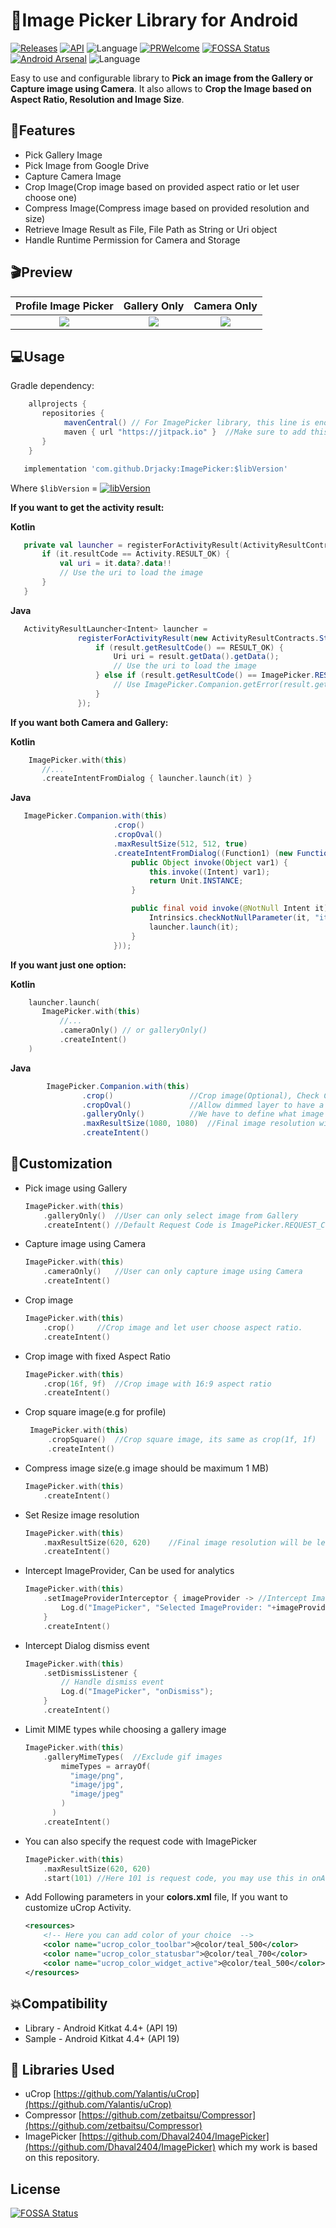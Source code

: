 # 📸Image Picker Library for Android

[![Releases](https://img.shields.io/github/release/drjacky/imagePicker/all.svg?style=flat-square)](https://github.com/drjacky/ImagePicker/releases)
[![API](https://img.shields.io/badge/API-19%2B-brightgreen.svg?style=flat)](https://android-arsenal.com/api?level=19)
![Language](https://img.shields.io/badge/language-Kotlin-orange.svg)
[![PRWelcome](https://img.shields.io/badge/PRs-welcome-brightgreen.svg)](https://github.com/Drjacky/ImagePicker/pulls)
[![FOSSA Status](https://app.fossa.com/api/projects/git%2Bgithub.com%2FDrjacky%2FImagePicker.svg?type=shield)](https://app.fossa.com/projects/git%2Bgithub.com%2FDrjacky%2FImagePicker?ref=badge_shield)
[![Android Arsenal](https://img.shields.io/badge/Android%20Arsenal-ImagePicker-green.svg?style=flat)](https://android-arsenal.com/details/1/8208)
![Language](https://img.shields.io/badge/Kotlin-1.5.0-blue)

Easy to use and configurable library to **Pick an image from the Gallery or Capture image using Camera**. It also allows to **Crop the Image based on Aspect Ratio, Resolution and Image Size**.

## ‍🏍Features

* Pick Gallery Image
* Pick Image from Google Drive
* Capture Camera Image
* Crop Image(Crop image based on provided aspect ratio or let user choose one)
* Compress Image(Compress image based on provided resolution and size)
* Retrieve Image Result as File, File Path as String or Uri object
* Handle Runtime Permission for Camera and Storage

## 🎬Preview


   Profile Image Picker    |         Gallery Only      |       Camera Only        |
:-------------------------:|:-------------------------:|:-------------------------:
![](https://github.com/Drjacky/ImagePicker/blob/master/art/imagepicker_profile_demo.gif)  |  ![](https://github.com/Drjacky/ImagePicker/blob/master/art/imagepicker_gallery_demo.gif)  |  ![](https://github.com/Drjacky/ImagePicker/blob/master/art/imagepicker_camera_demo.gif)

## 💻Usage


Gradle dependency:

```groovy
	allprojects {
	   repositories {
	      	mavenCentral() // For ImagePicker library, this line is enough. Although, it has been published on jitpack as well
           	maven { url "https://jitpack.io" }  //Make sure to add this in your project for uCrop - an internal library
	   }
	}
```

```groovy
   implementation 'com.github.Drjacky:ImagePicker:$libVersion'
```

Where `$libVersion` = [![libVersion](https://img.shields.io/github/release/drjacky/imagePicker/all.svg?style=flat-square)](https://github.com/drjacky/ImagePicker/releases)

**If you want to get the activity result:**

**Kotlin**

```kotlin
   private val launcher = registerForActivityResult(ActivityResultContracts.StartActivityForResult()) {
       if (it.resultCode == Activity.RESULT_OK) {
           val uri = it.data?.data!!
           // Use the uri to load the image
       }
   }
```

**Java**

```java
   ActivityResultLauncher<Intent> launcher =
               registerForActivityResult(new ActivityResultContracts.StartActivityForResult(), (ActivityResult result) -> {
                   if (result.getResultCode() == RESULT_OK) {
                       Uri uri = result.getData().getData();
                       // Use the uri to load the image
                   } else if (result.getResultCode() == ImagePicker.RESULT_ERROR) {
                       // Use ImagePicker.Companion.getError(result.getData()) to show an error
                   }
               });
```

**If you want both Camera and Gallery:**

**Kotlin**

```kotlin
    ImagePicker.with(this)
       //...
       .createIntentFromDialog { launcher.launch(it) }
```

**Java**

```java
   ImagePicker.Companion.with(this)
                       .crop()
                       .cropOval()
                       .maxResultSize(512, 512, true)
                       .createIntentFromDialog((Function1) (new Function1() {
                           public Object invoke(Object var1) {
                               this.invoke((Intent) var1);
                               return Unit.INSTANCE;
                           }

                           public final void invoke(@NotNull Intent it) {
                               Intrinsics.checkNotNullParameter(it, "it");
                               launcher.launch(it);
                           }
                       }));
```

**If you want just one option:**

**Kotlin**

```kotlin
    launcher.launch(
       ImagePicker.with(this)
           //...
           .cameraOnly() // or galleryOnly()
           .createIntent()
    )
```

**Java**

```java
        ImagePicker.Companion.with(this)
                .crop()	    			//Crop image(Optional), Check Customization for more option
                .cropOval()	    		//Allow dimmed layer to have a circle inside
                .galleryOnly()          //We have to define what image provider we want to use
                .maxResultSize(1080, 1080)	//Final image resolution will be less than 1080 x 1080(Optional)
                .createIntent()
```

## 🎨Customization

 *  Pick image using Gallery

    ```kotlin
	ImagePicker.with(this)
		.galleryOnly()	//User can only select image from Gallery
		.createIntent()	//Default Request Code is ImagePicker.REQUEST_CODE
    ```

 *  Capture image using Camera

    ```kotlin
	ImagePicker.with(this)
		.cameraOnly()	//User can only capture image using Camera
		.createIntent()
    ```
 *  Crop image

    ```kotlin
    ImagePicker.with(this)
		.crop()	    //Crop image and let user choose aspect ratio.
		.createIntent()
    ```
 *  Crop image with fixed Aspect Ratio

    ```kotlin
    ImagePicker.with(this)
		.crop(16f, 9f)	//Crop image with 16:9 aspect ratio
		.createIntent()
    ```
 *  Crop square image(e.g for profile)

    ```kotlin
     ImagePicker.with(this)
         .cropSquare()	//Crop square image, its same as crop(1f, 1f)
         .createIntent()
    ```
 *  Compress image size(e.g image should be maximum 1 MB)

    ```kotlin
    ImagePicker.with(this)
		.createIntent()
    ```
 *  Set Resize image resolution

    ```kotlin
    ImagePicker.with(this)
		.maxResultSize(620, 620)	//Final image resolution will be less than 620 x 620
		.createIntent()
    ```
 *  Intercept ImageProvider, Can be used for analytics

    ```kotlin
    ImagePicker.with(this)
        .setImageProviderInterceptor { imageProvider -> //Intercept ImageProvider
            Log.d("ImagePicker", "Selected ImageProvider: "+imageProvider.name)
        }
        .createIntent()
    ```
 *  Intercept Dialog dismiss event

    ```kotlin
    ImagePicker.with(this)
    	.setDismissListener {
    		// Handle dismiss event
    		Log.d("ImagePicker", "onDismiss");
    	}
    	.createIntent()
    ```
 *  Limit MIME types while choosing a gallery image

    ```kotlin
    ImagePicker.with(this)
        .galleryMimeTypes(  //Exclude gif images
            mimeTypes = arrayOf(
              "image/png",
              "image/jpg",
              "image/jpeg"
            )
          )
        .createIntent()
    ```

 *  You can also specify the request code with ImagePicker

    ```kotlin
    ImagePicker.with(this)
		.maxResultSize(620, 620)
		.start(101)	//Here 101 is request code, you may use this in onActivityResult
    ```

 *  Add Following parameters in your **colors.xml** file, If you want to customize uCrop Activity.

    ```xml
    <resources>
        <!-- Here you can add color of your choice  -->
        <color name="ucrop_color_toolbar">@color/teal_500</color>
        <color name="ucrop_color_statusbar">@color/teal_700</color>
        <color name="ucrop_color_widget_active">@color/teal_500</color>
    </resources>
    ```

## 💥Compatibility

  * Library - Android Kitkat 4.4+ (API 19)
  * Sample - Android Kitkat 4.4+ (API 19)

## 📃 Libraries Used
* uCrop [https://github.com/Yalantis/uCrop](https://github.com/Yalantis/uCrop)
* Compressor [https://github.com/zetbaitsu/Compressor](https://github.com/zetbaitsu/Compressor)
* ImagePicker [https://github.com/Dhaval2404/ImagePicker](https://github.com/Dhaval2404/ImagePicker) which my work is based on this repository.

## License

[![FOSSA Status](https://app.fossa.com/api/projects/git%2Bgithub.com%2FDrjacky%2FImagePicker.svg?type=large)](https://app.fossa.com/projects/git%2Bgithub.com%2FDrjacky%2FImagePicker?ref=badge_large)